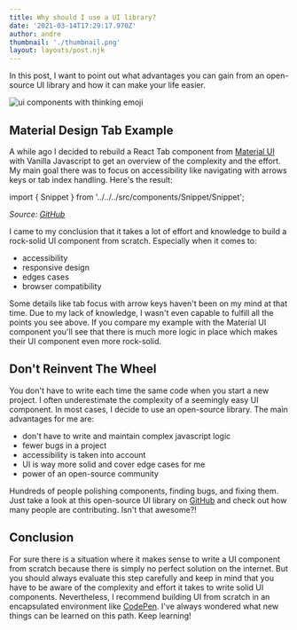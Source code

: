 ```yaml
---
title: Why should I use a UI library?
date: '2021-03-14T17:29:17.970Z'
author: andre
thumbnail: './thumbnail.png'
layout: layouts/post.njk
---
```


In this post, I want to point out what advantages you can gain from an
open-source UI library and how it can make your life easier.

![ui components with thinking emoji](./thumbnail.png)

## Material Design Tab Example

A while ago I decided to rebuild a React Tab component from
[Material UI](https://material-ui.com/) with Vanilla Javascript to get an
overview of the complexity and the effort. My main goal there was to focus on
accessibility like navigating with arrows keys or tab index handling. Here's the
result:

import { Snippet } from '../../../src/components/Snippet/Snippet';

<Snippet
  url="https://examples.yetanother.blog/material-design-tab/"
  title="Example showing a material design tab component"
  height={450}
  defaultTab="result"
/>

_Source:
[GitHub](https://github.com/yetanother-blog/examples/tree/main/material-design-tab)_

I came to my conclusion that it takes a lot of effort and knowledge to build a
rock-solid UI component from scratch. Especially when it comes to:

- accessibility
- responsive design
- edges cases
- browser compatibility

Some details like tab focus with arrow keys haven't been on my mind at that
time. Due to my lack of knowledge, I wasn't even capable to fulfill all the
points you see above. If you compare my example with the Material UI component
you'll see that there is much more logic in place which makes their UI component
even more rock-solid.

## Don't Reinvent The Wheel

You don't have to write each time the same code when you start a new project. I
often underestimate the complexity of a seemingly easy UI component. In most
cases, I decide to use an open-source library. The main advantages for me are:

- don't have to write and maintain complex javascript logic
- fewer bugs in a project
- accessibility is taken into account
- UI is way more solid and cover edge cases for me
- power of an open-source community

Hundreds of people polishing components, finding bugs, and fixing them. Just
take a look at this open-source UI library on
[GitHub](https://github.com/mui-org/material-ui) and check out how many people
are contributing. Isn't that awesome?!

## Conclusion

For sure there is a situation where it makes sense to write a UI component from
scratch because there is simply no perfect solution on the internet. But you
should always evaluate this step carefully and keep in mind that you have to be
aware of the complexity and effort it takes to write solid UI components.
Nevertheless, I recommend building UI from scratch in an encapsulated
environment like [CodePen](https://codepen.io/). I've always wondered what new
things can be learned on this path. Keep learning!
